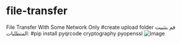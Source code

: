 # file-transfer
File Transfer With Some Network Only
#create upload folder
قم بتثبيت المتطلبات:
#pip install pyqrcode cryptography pyopenssl
![image](https://github.com/user-attachments/assets/d48a859c-682d-41d7-9ae8-3ee2e6d50339)


